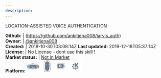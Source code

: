 ```yaml
---
description: 
---
```

LOCATION-ASSISTED VOICE AUTHENTICATION



**Github:** | (https://github.com/ankitjena008/jarvis_auth)  
**Owner:** | [@ankitjena008](https://github.com/ankitjena008)  
**Created:** | 2018-10-30T03:08:14Z  **Last updated:** 2019-12-18T05:37:14Z  
**License:** | No License - dont use this skill !  
**Market status:** | [Not in Market](https://market.mycroft.ai/skill/)  
**Platform:**   ![](.gitbook/assets/mark-1-icon.png)  ![](.gitbook/assets/mark-2-icon.png)  ![](.gitbook/assets/picroft-icon.png)  ![](.gitbook/assets/kde.png)   
